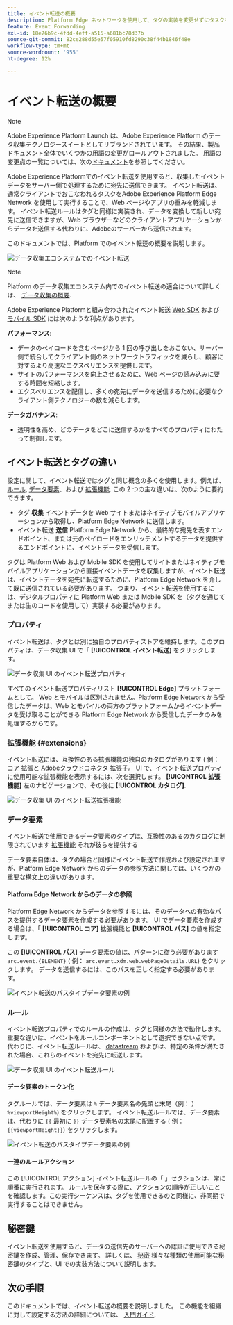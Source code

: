 ```yaml
---
title: イベント転送の概要
description: Platform Edge ネットワークを使用して、タグの実装を変更せずにタスクを実行できる、Adobe Experience Platform のイベント転送について説明します。
feature: Event Forwarding
exl-id: 18e76b9c-4fdd-4eff-a515-a681bc78d37b
source-git-commit: 82ce288d55e57f05910fd8290c38f44b1846f48e
workflow-type: tm+mt
source-wordcount: '955'
ht-degree: 12%

---
```


# イベント転送の概要

>[!NOTE]
>
>Adobe Experience Platform Launch は、Adobe Experience Platform のデータ収集テクノロジースイートとしてリブランドされています。 その結果、製品ドキュメント全体でいくつかの用語の変更がロールアウトされました。 用語の変更点の一覧については、次の[ドキュメント](../../term-updates.md)を参照してください。

Adobe Experience Platformでのイベント転送を使用すると、収集したイベントデータをサーバー側で処理するために宛先に送信できます。 イベント転送は、通常クライアントでおこなわれるタスクをAdobe Experience Platform Edge Network を使用して実行することで、Web ページやアプリの重みを軽減します。 イベント転送ルールはタグと同様に実装され、データを変換して新しい宛先に送信できますが、Web ブラウザーなどのクライアントアプリケーションからデータを送信する代わりに、Adobeのサーバーから送信されます。

このドキュメントでは、Platform でのイベント転送の概要を説明します。

![データ収集エコシステムでのイベント転送](../../../collection/images/home/event-forwarding.png)

>[!NOTE]
>
>Platform のデータ収集エコシステム内でのイベント転送の適合について詳しくは、 [データ収集の概要](../../../collection/home.md).

Adobe Experience Platformと組み合わされたイベント転送 [Web SDK](../../../edge/home.md) および [モバイル SDK](https://aep-sdks.gitbook.io/docs/) には次のような利点があります。

**パフォーマンス**:

* データのペイロードを含むページから 1 回の呼び出しをおこない、サーバー側で統合してクライアント側のネットワークトラフィックを減らし、顧客に対するより高速なエクスペリエンスを提供します。
* サイトのパフォーマンスを向上させるために、Web ページの読み込みに要する時間を短縮します。
* エクスペリエンスを配信し、多くの宛先にデータを送信するために必要なクライアント側テクノロジーの数を減らします。

**データガバナンス**:

* 透明性を高め、どのデータをどこに送信するかをすべてのプロパティにわたって制御します。

## イベント転送とタグの違い

設定に関して、イベント転送ではタグと同じ概念の多くを使用します。例えば、 [ルール](../managing-resources/rules.md), [データ要素](../managing-resources/data-elements.md)、および [拡張機能](../managing-resources/extensions/overview.md). この 2 つの主な違いは、次のように要約できます。

* タグ **収集** イベントデータを Web サイトまたはネイティブモバイルアプリケーションから取得し、Platform Edge Network に送信します。
* イベント転送 **送信** Platform Edge Network から、最終的な宛先を表すエンドポイント、または元のペイロードをエンリッチメントするデータを提供するエンドポイントに、イベントデータを受信します。

タグは Platform Web および Mobile SDK を使用してサイトまたはネイティブモバイルアプリケーションから直接イベントデータを収集しますが、イベント転送は、イベントデータを宛先に転送するために、Platform Edge Network を介して既に送信されている必要があります。 つまり、イベント転送を使用するには、デジタルプロパティに Platform Web または Mobile SDK を（タグを通じてまたは生のコードを使用して）実装する必要があります。

### プロパティ

イベント転送は、タグとは別に独自のプロパティストアを維持します。このプロパティは、データ収集 UI で「 **[!UICONTROL イベント転送]** をクリックします。

![データ収集 UI のイベント転送プロパティ](../../images/ui/event-forwarding/overview/properties.png)

すべてのイベント転送プロパティリスト **[!UICONTROL Edge]** プラットフォームとして。 Web とモバイルは区別されません。Platform Edge Network から受信したデータは、Web とモバイルの両方のプラットフォームからイベントデータを受け取ることができる Platform Edge Network から受信したデータのみを処理するからです。

### 拡張機能 {#extensions}

イベント転送には、互換性のある拡張機能の独自のカタログがあります ( 例： [コア](../../extensions/web/core/event-forwarding.md) 拡張と [Adobeクラウドコネクタ](../../extensions/web/cloud-connector/overview.md) 拡張子。 UI で、イベント転送プロパティに使用可能な拡張機能を表示するには、次を選択します。 **[!UICONTROL 拡張機能]** 左のナビゲーションで、その後に **[!UICONTROL カタログ]**.

![データ収集 UI のイベント転送拡張機能](../../images/ui/event-forwarding/overview/extensions.png)

### データ要素

イベント転送で使用できるデータ要素のタイプは、互換性のあるのカタログに制限されています [拡張機能](#extensions) それが彼らを提供する

データ要素自体は、タグの場合と同様にイベント転送で作成および設定されますが、Platform Edge Network からのデータの参照方法に関しては、いくつかの重要な構文上の違いがあります。

#### Platform Edge Network からのデータの参照

Platform Edge Network からデータを参照するには、そのデータへの有効なパスを提供するデータ要素を作成する必要があります。 UI でデータ要素を作成する場合は、「 **[!UICONTROL コア]** 拡張機能と **[!UICONTROL パス]** の値を指定します。

この **[!UICONTROL パス]** データ要素の値は、パターンに従う必要があります `arc.event.{ELEMENT}` ( 例： `arc.event.xdm.web.webPageDetails.URL`) をクリックします。 データを送信するには、このパスを正しく指定する必要があります。

![イベント転送のパスタイプデータ要素の例](../../images/ui/event-forwarding/overview/data-reference.png)

### ルール

イベント転送プロパティでのルールの作成は、タグと同様の方法で動作します。重要な違いは、イベントをルールコンポーネントとして選択できない点です。 代わりに、イベント転送ルールは、 [datastream](../../../edge/fundamentals/datastreams.md) およびは、特定の条件が満たされた場合、これらのイベントを宛先に転送します。

![データ収集 UI のイベント転送ルール](../../images/ui/event-forwarding/overview/rules.png)

#### データ要素のトークン化

タグルールでは、データ要素は `%` データ要素名の先頭と末尾（例： ） `%viewportHeight%`) をクリックします。 イベント転送ルールでは、データ要素は、代わりに `{{` 最初に `}}` データ要素名の末尾に配置する ( 例： `{{viewportHeight}}`) をクリックします。

![イベント転送のパスタイプデータ要素の例](../../images/ui/event-forwarding/overview/tokenization.png)

#### 一連のルールアクション

この [!UICONTROL アクション] イベント転送ルールの「 」セクションは、常に順番に実行されます。 ルールを保存する際に、アクションの順序が正しいことを確認します。この実行シーケンスは、タグを使用できるのと同様に、非同期で実行することはできません。

## 秘密鍵

イベント転送を使用すると、データの送信先のサーバーへの認証に使用できる秘密鍵を作成、管理、保存できます。 詳しくは、 [秘密](./secrets.md) 様々な種類の使用可能な秘密鍵のタイプと、UI での実装方法について説明します。

## 次の手順

このドキュメントでは、イベント転送の概要を説明しました。 この機能を組織に対して設定する方法の詳細については、 [入門ガイド](./getting-started.md).
